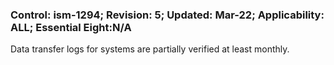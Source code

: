 ### Control: ism-1294; Revision: 5; Updated: Mar-22; Applicability: ALL; Essential Eight:N/A
<p>Data transfer logs for systems are partially verified at least monthly.</p>